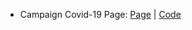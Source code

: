 * Campaign Covid-19 Page: [Page](https://codepen.io/angelusnovuz/pen/JjMKyye) | [Code](https://github.com/angelusnovuz/LaunchX/blob/main/01%20HTML/index.html)
